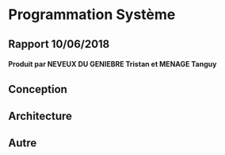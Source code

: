 # Programmation Système
## Rapport 10/06/2018
#### Produit par NEVEUX DU GENIEBRE Tristan et MENAGE Tanguy

## Conception

## Architecture

## Autre

